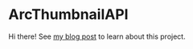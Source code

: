 # ArcThumbnailAPI

Hi there! See [my blog post](https://spivey.xyz/words/creating-image-api-with-python) to learn about this project.
